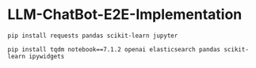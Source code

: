 # LLM-ChatBot-E2E-Implementation

```
pip install requests pandas scikit-learn jupyter

```

```
pip install tqdm notebook==7.1.2 openai elasticsearch pandas scikit-learn ipywidgets
```
